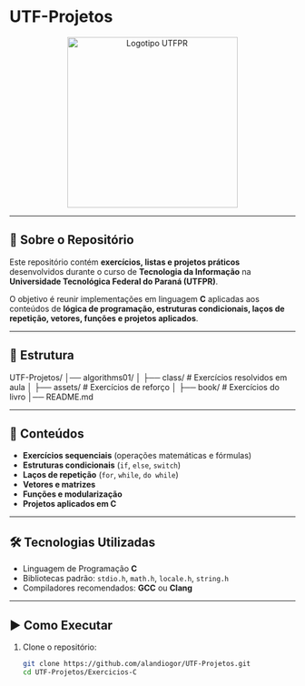 # UTF-Projetos  

<p align="center">
  <img src="https://upload.wikimedia.org/wikipedia/commons/f/f9/UTFPR_logo.svg" alt="Logotipo UTFPR" width="300"/>
</p>

---

## 📖 Sobre o Repositório  

Este repositório contém **exercícios, listas e projetos práticos** desenvolvidos durante o curso de **Tecnologia da Informação** na **Universidade Tecnológica Federal do Paraná (UTFPR)**.  

O objetivo é reunir implementações em linguagem **C** aplicadas aos conteúdos de **lógica de programação, estruturas condicionais, laços de repetição, vetores, funções e projetos aplicados**.  

---

## 📂 Estrutura  

UTF-Projetos/
│── algorithms01/
│   ├── class/     # Exercícios resolvidos em aula
│   ├── assets/    # Exercícios de reforço
│   ├── book/      # Exercícios do livro
│── README.md



---

## 📘 Conteúdos  

- **Exercícios sequenciais** (operações matemáticas e fórmulas)  
- **Estruturas condicionais** (`if`, `else`, `switch`)  
- **Laços de repetição** (`for`, `while`, `do while`)  
- **Vetores e matrizes**  
- **Funções e modularização**  
- **Projetos aplicados em C**  

---

## 🛠️ Tecnologias Utilizadas  

- Linguagem de Programação **C**  
- Bibliotecas padrão: `stdio.h`, `math.h`, `locale.h`, `string.h`  
- Compiladores recomendados: **GCC** ou **Clang**  

---

## ▶️ Como Executar  

1. Clone o repositório:  
   ```bash
   git clone https://github.com/alandiogor/UTF-Projetos.git
   cd UTF-Projetos/Exercicios-C
